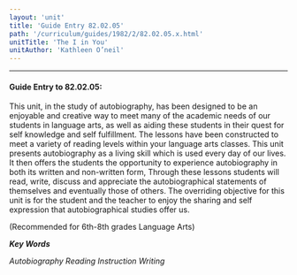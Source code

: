 ```yaml
---
layout: 'unit'
title: 'Guide Entry 82.02.05'
path: '/curriculum/guides/1982/2/82.02.05.x.html'
unitTitle: 'The I in You'
unitAuthor: 'Kathleen O’neil'
---
```


<body>
<hr/>
 <h4>
  Guide Entry to 82.02.05:
 </h4>
 This unit, in the study of autobiography, has been designed to be an enjoyable and creative way to meet many of the academic needs of our students in language arts, as well as aiding these students in their quest for self knowledge and self fulfillment.  The lessons have been constructed to meet a variety of reading levels within your language arts classes.  This unit presents autobiography as a living skill which is used every day of our lives.  It then offers the students the opportunity to experience autobiography in both its written and non-written form, Through these lessons students will read, write, discuss and appreciate the autobiographical statements of themselves and eventually those of others.  The overriding objective for this unit is for the student and the teacher to enjoy the sharing and self expression that autobiographical studies offer us.
 <p>
  (Recommended for 6th-8th grades Language Arts)
 </p>
<p>
  <b>
   <i>
    Key Words
   </i>
  </b>
  <br/>
 </p>
 <p>
  <i>
   Autobiography Reading Instruction Writing
  </i>
 </p>

</body>
